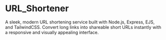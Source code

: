 # URL_Shortener
A sleek, modern URL shortening service built with Node.js, Express, EJS, and TailwindCSS. Convert long links into shareable short URLs instantly with a responsive and visually appealing interface.
